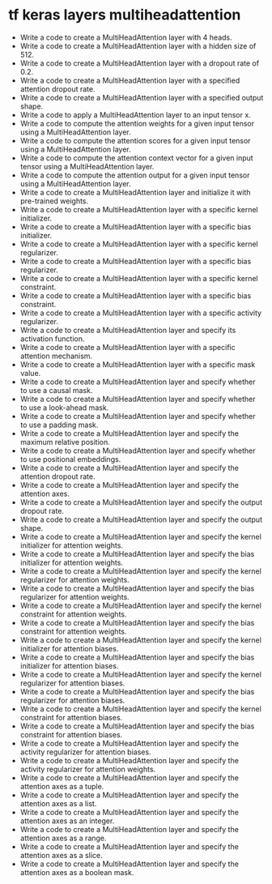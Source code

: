 # tf keras layers multiheadattention

- Write a code to create a MultiHeadAttention layer with 4 heads.
- Write a code to create a MultiHeadAttention layer with a hidden size of 512.
- Write a code to create a MultiHeadAttention layer with a dropout rate of 0.2.
- Write a code to create a MultiHeadAttention layer with a specified attention dropout rate.
- Write a code to create a MultiHeadAttention layer with a specified output shape.
- Write a code to apply a MultiHeadAttention layer to an input tensor x.
- Write a code to compute the attention weights for a given input tensor using a MultiHeadAttention layer.
- Write a code to compute the attention scores for a given input tensor using a MultiHeadAttention layer.
- Write a code to compute the attention context vector for a given input tensor using a MultiHeadAttention layer.
- Write a code to compute the attention output for a given input tensor using a MultiHeadAttention layer.
- Write a code to create a MultiHeadAttention layer and initialize it with pre-trained weights.
- Write a code to create a MultiHeadAttention layer with a specific kernel initializer.
- Write a code to create a MultiHeadAttention layer with a specific bias initializer.
- Write a code to create a MultiHeadAttention layer with a specific kernel regularizer.
- Write a code to create a MultiHeadAttention layer with a specific bias regularizer.
- Write a code to create a MultiHeadAttention layer with a specific kernel constraint.
- Write a code to create a MultiHeadAttention layer with a specific bias constraint.
- Write a code to create a MultiHeadAttention layer with a specific activity regularizer.
- Write a code to create a MultiHeadAttention layer and specify its activation function.
- Write a code to create a MultiHeadAttention layer with a specific attention mechanism.
- Write a code to create a MultiHeadAttention layer with a specific mask value.
- Write a code to create a MultiHeadAttention layer and specify whether to use a causal mask.
- Write a code to create a MultiHeadAttention layer and specify whether to use a look-ahead mask.
- Write a code to create a MultiHeadAttention layer and specify whether to use a padding mask.
- Write a code to create a MultiHeadAttention layer and specify the maximum relative position.
- Write a code to create a MultiHeadAttention layer and specify whether to use positional embeddings.
- Write a code to create a MultiHeadAttention layer and specify the attention dropout rate.
- Write a code to create a MultiHeadAttention layer and specify the attention axes.
- Write a code to create a MultiHeadAttention layer and specify the output dropout rate.
- Write a code to create a MultiHeadAttention layer and specify the output shape.
- Write a code to create a MultiHeadAttention layer and specify the kernel initializer for attention weights.
- Write a code to create a MultiHeadAttention layer and specify the bias initializer for attention weights.
- Write a code to create a MultiHeadAttention layer and specify the kernel regularizer for attention weights.
- Write a code to create a MultiHeadAttention layer and specify the bias regularizer for attention weights.
- Write a code to create a MultiHeadAttention layer and specify the kernel constraint for attention weights.
- Write a code to create a MultiHeadAttention layer and specify the bias constraint for attention weights.
- Write a code to create a MultiHeadAttention layer and specify the kernel initializer for attention biases.
- Write a code to create a MultiHeadAttention layer and specify the bias initializer for attention biases.
- Write a code to create a MultiHeadAttention layer and specify the kernel regularizer for attention biases.
- Write a code to create a MultiHeadAttention layer and specify the bias regularizer for attention biases.
- Write a code to create a MultiHeadAttention layer and specify the kernel constraint for attention biases.
- Write a code to create a MultiHeadAttention layer and specify the bias constraint for attention biases.
- Write a code to create a MultiHeadAttention layer and specify the activity regularizer for attention biases.
- Write a code to create a MultiHeadAttention layer and specify the activity regularizer for attention weights.
- Write a code to create a MultiHeadAttention layer and specify the attention axes as a tuple.
- Write a code to create a MultiHeadAttention layer and specify the attention axes as a list.
- Write a code to create a MultiHeadAttention layer and specify the attention axes as an integer.
- Write a code to create a MultiHeadAttention layer and specify the attention axes as a range.
- Write a code to create a MultiHeadAttention layer and specify the attention axes as a slice.
- Write a code to create a MultiHeadAttention layer and specify the attention axes as a boolean mask.